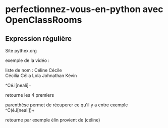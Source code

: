 # perfectionnez-vous-en-python avec OpenClassRooms

## Expression régulière

Site pythex.org 

exemple de la vidéo : 

liste de nom : 
Céline
Cécile  
Cécilia 
Célia 
Lola 
Johnathan 
Kévin 



^Cé.i[neali]+ 

retourne les 4 premiers 


parenthèse permet de récuperer ce qu'il y a entre exemple  
^C(é.i[neali])+ 

retourne par exemple élin     provient de (céline)





